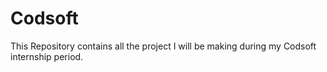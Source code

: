 # Codsoft
This Repository contains all the project I will be making during my Codsoft internship period.
